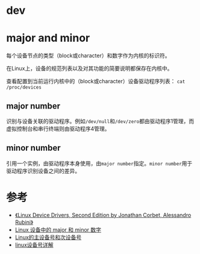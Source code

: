 dev
===

# major and minor
每个设备节点的类型（block或character）和数字作为内核的标识符。

在Linux上，设备的规范列表以及对其功能的简要说明都保存在内核中。

查看配置到当前运行内核中的（block或character）设备驱动程序列表：
`cat /proc/devices`

## major number
识别与设备关联的驱动程序。例如`/dev/null`和`/dev/zero`都由驱动程序1管理，而虚拟控制台和串行终端则由驱动程序4管理。

## minor number
引用一个实例，由驱动程序本身使用，由`major number`指定。`minor number`用于驱动程序识别设备之间的差异。

# 参考
 * [《Linux Device Drivers, Second Edition by Jonathan Corbet, Alessandro Rubini》]()
 * [Linux 设备中的 major 和 minor 数字](http://einverne.github.io/post/2020/06/linux-device-major-and-minor-number.html)
 * [Linux的主设备号和次设备号](http://blog.chinaunix.net/uid-24460251-id-2606762.html)
 * [linux设备号详解](https://blog.csdn.net/zjjyliuweijie/article/details/7001383)
